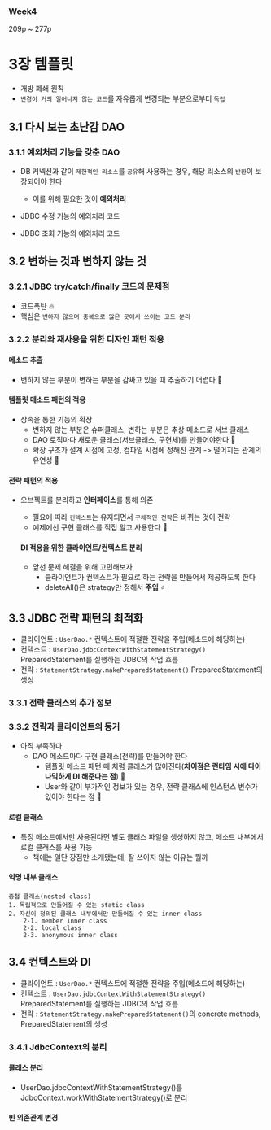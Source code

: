 ### Week4

209p ~ 277p

# 3장 템플릿
- 개방 폐쇄 원칙
- `변경이 거의 일어나지 않는 코드`를 자유롭게 변경되는 부분으로부터 `독립`

## 3.1 다시 보는 초난감 DAO
### 3.1.1 예외처리 기능을 갖춘 DAO
- DB 커넥션과 같이 `제한적인 리소스`를 `공유`해 사용하는 경우, 해당 리소스의 `반환`이 보장되어야 한다
    - 이를 위해 필요한 것이 **예외처리**
    
- JDBC 수정 기능의 예외처리 코드
- JDBC 조회 기능의 예외처리 코드

## 3.2 변하는 것과 변하지 않는 것
### 3.2.1 JDBC try/catch/finally 코드의 문제점
- 코드폭탄 🔥
- 핵심은 `변하지 않으며 중복으로 많은 곳에서 쓰이는 코드 분리`

### 3.2.2 분리와 재사용을 위한 디자인 패턴 적용
#### 메소드 추출
- 변하지 않는 부분이 변하는 부분을 감싸고 있을 때 추출하기 어렵다 💩
#### 템플릿 메소드 패턴의 적용
- 상속을 통한 기능의 확장
    - 변하지 않는 부분은 슈퍼클래스, 변하는 부분은 추상 메소드로 서브 클래스
    - DAO 로직마다 새로운 클래스(서브클래스, 구현체)를 만들어야한다 💩
    - 확장 구조가 설계 시점에 고정, 컴파일 시점에 정해진 관계 -> 떨어지는 관계의 유연성 💩
#### 전략 패턴의 적용
- 오브젝트를 분리하고 **인터페이스**를 통해 의존
    - 필요에 따라 `컨텍스트`는 유지되면서 `구체적인 전략`은 바뀌는 것이 전략
    - 예제에선 구현 클래스를 직접 알고 사용한다 💩

    #### DI 적용을 위한 클라이언트/컨텍스트 분리
    - 앞선 문제 해결을 위해 고민해보자
        - 클라이언트가 컨텍스트가 필요로 하는 전략을 만들어서 제공하도록 한다
        - deleteAll()은 strategy만 정해서 **주입** ⭐

## 3.3 JDBC 전략 패턴의 최적화
- 클라이언트 : `UserDao.*` 컨텍스트에 적절한 전략을 주입(메소드에 해당하는) 
- 컨텍스트 : `UserDao.jdbcContextWithStatementStrategy()` PreparedStatement를 실행하는 JDBC의 작업 흐름
- 전략 : `StatementStrategy.makePreparedStatement()` PreparedStatement의 생성

### 3.3.1 전략 클래스의 추가 정보

### 3.3.2 전략과 클라이언트의 동거
- 아직 부족하다
    - DAO 메소드마다 구현 클래스(전략)를 만들어야 한다
        - 템플릿 메소드 패턴 때 처럼 클래스가 많아진다(**차이점은 런타임 시에 다이나믹하게 DI 해준다는 점**) 💩
        - User와 같이 부가적인 정보가 있는 경우, 전략 클래스에 인스턴스 변수가 있어야 한다는 점 💩

#### 로컬 클래스
- 특정 메소드에서만 사용된다면 별도 클래스 파일을 생성하지 않고, 메소드 내부에서 로컬 클래스를 사용 가능
    - 책에는 일단 장점만 소개됐는데, 잘 쓰이지 않는 이유는 뭘까
#### 익명 내부 클래스
    

```text
중첩 클래스(nested class)
1. 독립적으로 만들어질 수 있는 static class
2. 자신이 정의된 클래스 내부에서만 만들어질 수 있는 inner class
    2-1. member inner class
    2-2. local class
    2-3. anonymous inner class
```

## 3.4 컨텍스트와 DI
- 클라이언트 : `UserDao.*` 컨텍스트에 적절한 전략을 주입(메소드에 해당하는)
- 컨텍스트 : `UserDao.jdbcContextWithStatementStrategy()` PreparedStatement를 실행하는 JDBC의 작업 흐름
- 전략 : `StatementStrategy.makePreparedStatement()`의 concrete methods, PreparedStatement의 생성
### 3.4.1 JdbcContext의 분리
#### 클래스 분리
- UserDao.jdbcContextWithStatementStrategy()를 JdbcContext.workWithStatementStrategy()로 분리
#### 빈 의존관계 변경

